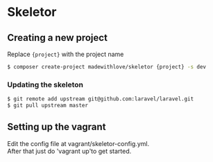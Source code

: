 # Skeletor

## Creating a new project

Replace `{project}` with the project name

```bash
$ composer create-project madewithlove/skeletor {project} -s dev
```

### Updating the skeleton

```bash
$ git remote add upstream git@github.com:laravel/laravel.git
$ git pull upstream master
```

## Setting up the vagrant

Edit the config file at vagrant/skeletor-config.yml.  
After that just do 'vagrant up'to get started.
